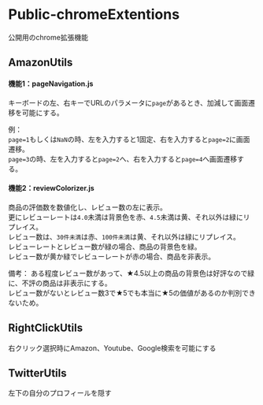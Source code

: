 # Public-chromeExtentions
公開用のchrome拡張機能

## AmazonUtils
#### 機能1：pageNavigation.js
キーボードの左、右キーでURLのパラメータに`page`があるとき、加減して画面遷移を可能にする。  

例：  
`page=1`もしくは`NaN`の時、左を入力すると1固定、右を入力すると`page=2`に画面遷移。  
`page=3`の時、左を入力すると`page=2`へ、右を入力すると`page=4`へ画面遷移する。  

#### 機能2：reviewColorizer.js
商品の評価数を数値化し、レビュー数の左に表示。  
更にレビューレートは`4.0`未満は背景色を赤、`4.5`未満は黄、それ以外は緑にリプレイス。  
レビュー数は、`30件未満`は赤、`100件未満`は黄、それ以外は緑にリプレイス。  
レビューレートとレビュー数が緑の場合、商品の背景色を緑。  
レビュー数が黄か緑でレビューレートが赤の場合、商品を非表示。  

備考：
ある程度レビュー数があって、★4.5以上の商品の背景色は好評なので緑に、不評の商品は非表示にする。  
レビュー数がないとレビュー数3で★5でも本当に★5の価値があるのか判別できないため。  


## RightClickUtils
右クリック選択時にAmazon、Youtube、Google検索を可能にする

## TwitterUtils
左下の自分のプロフィールを隠す

